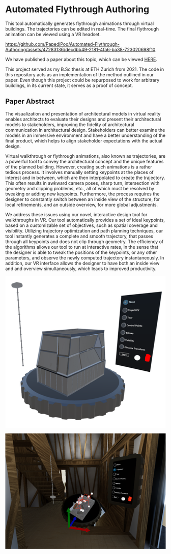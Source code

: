 # Automated Flythrough Authoring

<!-- ![](https://github.com/PapediPoo/Automated-Flythrough-Authoring/blob/main/Assets/Textures/ablation_default_full.png) -->
This tool automatically generates flythrough animations through virtual buildings. The trajectories can be edited in real-time.
The final flythrough animation can be viewed using a VR headset.

https://github.com/PapediPoo/Automated-Flythrough-Authoring/assets/47283136/decdbb49-2181-4fa6-ba38-723020698f10

We have published a paper about this topic, which can be viewed [HERE](https://papers.cumincad.org/data/works/att/caadria2022_221.pdf).

This project served as my B.Sc thesis at ETH Zurich from 2021.
The code in this repository acts as an implementation of the method outlined in our paper.
Even though this project could be repurposed to work for arbitrary buildings, in its current state, it serves as a proof of concept.

## Paper Abstract

The visualization and presentation of architectural models in virtual reality enables architects to evaluate their designs and present their architectural models to stakeholders,
improving the fidelity of architectural communication in architectural design. Stakeholders can better examine the models in an immersive environment and have a better
understanding of the final product, which helps to align stakeholder expectations with
the actual design.

Virtual walkthrough or flythrough animations, also known as trajectories, are a powerful tool to convey the architectural concept and the unique features of the planned building.
However, creating such animations is a rather tedious process.
It involves manually setting keypoints at the places of interest and in between, which are then interpolated to create the trajectory.
This often results in awkward camera poses, sharp turn, intersection with geometry and clipping problems, etc., all of which must be resolved by tweaking or adding new keypoints.
Furthermore, the process requires the designer to constantly switch between an inside view of the structure, for local refinements, and an outside overview, for more global adjustments.

We address these issues using our novel, interactive design tool for walkthroughs in VR.
Our tool automatically provides a set of ideal keypoints, based on a customizable set of objectives, such as spatial coverage and visibility.
Utilizing trajectory optimization and path planning techniques, our tool instantly generates a complete and smooth trajectory, that passes through all keypoints and does not clip through geometry.
The efficiency of the algorithms allows our tool to run at interactive rates, in the sense that the designer is able to tweak the positions of the keypoints, or any other parameters, and observe the newly computed trajectory instantaneously.
In addition, our VR interface allows the designer to have both an inside view and and overview simultaneously, which leads to improved productivity.

![](https://github.com/PapediPoo/Automated-Flythrough-Authoring/blob/main/Assets/Textures/VR_overview.png)

![](https://github.com/PapediPoo/Automated-Flythrough-Authoring/blob/main/Assets/Textures/VR_edit_cp4.png)



